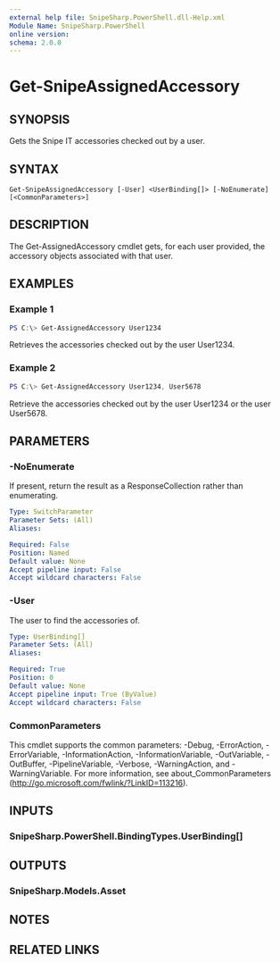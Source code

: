 ```yaml
---
external help file: SnipeSharp.PowerShell.dll-Help.xml
Module Name: SnipeSharp.PowerShell
online version:
schema: 2.0.0
---
```


# Get-SnipeAssignedAccessory

## SYNOPSIS
Gets the Snipe IT accessories checked out by a user.

## SYNTAX

```
Get-SnipeAssignedAccessory [-User] <UserBinding[]> [-NoEnumerate] [<CommonParameters>]
```

## DESCRIPTION
The Get-AssignedAccessory cmdlet gets, for each user provided, the accessory objects associated with that user.

## EXAMPLES

### Example 1
```powershell
PS C:\> Get-AssignedAccessory User1234
```

Retrieves the accessories checked out by the user User1234.

### Example 2
```powershell
PS C:\> Get-AssignedAccessory User1234, User5678
```

Retrieve the accessories checked out by the user User1234 or the user User5678.

## PARAMETERS

### -NoEnumerate
If present, return the result as a ResponseCollection rather than enumerating.

```yaml
Type: SwitchParameter
Parameter Sets: (All)
Aliases:

Required: False
Position: Named
Default value: None
Accept pipeline input: False
Accept wildcard characters: False
```

### -User
The user to find the accessories of.

```yaml
Type: UserBinding[]
Parameter Sets: (All)
Aliases:

Required: True
Position: 0
Default value: None
Accept pipeline input: True (ByValue)
Accept wildcard characters: False
```

### CommonParameters
This cmdlet supports the common parameters: -Debug, -ErrorAction, -ErrorVariable, -InformationAction, -InformationVariable, -OutVariable, -OutBuffer, -PipelineVariable, -Verbose, -WarningAction, and -WarningVariable. For more information, see about_CommonParameters (http://go.microsoft.com/fwlink/?LinkID=113216).

## INPUTS

### SnipeSharp.PowerShell.BindingTypes.UserBinding[]

## OUTPUTS

### SnipeSharp.Models.Asset

## NOTES

## RELATED LINKS
